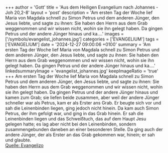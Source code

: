 +++
author = 'Gott'
title = 'Aus dem Heiligen Evangelium nach Johannes - Joh 20,2-8'
layout = 'post'
description = 'Am ersten Tag der Woche lief Maria von Magdala schnell zu Simon Petrus und dem anderen Jünger, den Jesus liebte, und sagte zu ihnen: Sie haben den Herrn aus dem Grab weggenommen und wir wissen nicht, wohin sie ihn gelegt haben. Da gingen Petrus und der andere Jünger hinaus und ka....'
images = ['/symbols/evangelist_johannes.jpg']
categories = ['EVANGELIUM']
tags = ['EVANGELIUM']
date = '2024-12-27 09:00:06 +0100'
summary = 'Am ersten Tag der Woche lief Maria von Magdala schnell zu Simon Petrus und dem anderen Jünger, den Jesus liebte, und sagte zu ihnen: Sie haben den Herrn aus dem Grab weggenommen und wir wissen nicht, wohin sie ihn gelegt haben. Da gingen Petrus und der andere Jünger hinaus und ka....'
linkedsummaryImage = 'evangelist_johannes.jpg'
keepImageRatio = 'true'
+++
Am ersten Tag der Woche lief Maria von Magdala schnell zu Simon Petrus und dem anderen Jünger, den Jesus liebte, und sagte zu ihnen: Sie haben den Herrn aus dem Grab weggenommen und wir wissen nicht, wohin sie ihn gelegt haben.
Da gingen Petrus und der andere Jünger hinaus und kamen zum Grab;
sie liefen beide zusammen, aber weil der andere Jünger schneller war als Petrus, kam er als Erster ans Grab.<!--more-->
Er beugte sich vor und sah die Leinenbinden liegen, ging jedoch nicht hinein.
Da kam auch Simon Petrus, der ihm gefolgt war, und ging in das Grab hinein. Er sah die Leinenbinden liegen
und das Schweißtuch, das auf dem Haupt Jesu gelegen hatte; es lag aber nicht bei den Leinenbinden, sondern zusammengebunden daneben an einer besonderen Stelle.
Da ging auch der andere Jünger, der als Erster an das Grab gekommen war, hinein; er sah und glaubte.<br> [Quelle: Evangelizo](https://evangeliumtagfuertag.org/DE/gospel)